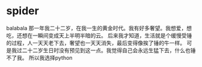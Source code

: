 # spider
balabala
那一年我二十二岁，在我一生的黄金时代。我有好多奢望。我想爱，想吃，还想在一瞬间变成天上半明半暗的云。
后来我才知道，生活就是个缓慢受锤的过程，人一天天老下去，奢望也一天天消失，最后变得像挨了锤的牛一样。
可是我过二十二岁生日时没有预见到这一点。我觉得自己会永远生猛下去，什么也锤不了我。
所以我选择python
